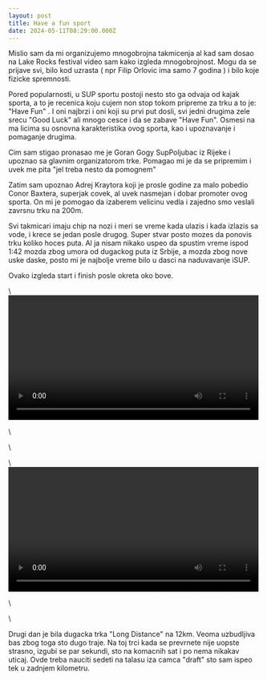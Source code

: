 ```yaml
---
layout: post
title: Have a fun sport
date: 2024-05-11T08:29:00.000Z
---
```

Mislio sam da mi organizujemo mnogobrojna takmicenja al kad sam dosao na Lake Rocks festival video sam kako izgleda mnogobrojnost. Mogu da se prijave svi, bilo kod uzrasta ( npr Filip Orlovic ima samo 7 godina ) i bilo koje fizicke spremnosti.

Pored popularnosti, u SUP sportu postoji nesto sto ga odvaja od kajak sporta, a to je recenica koju cujem non stop tokom pripreme za trku a to je: "Have Fun" . I oni najbrzi i oni koji su prvi put dosli, svi jedni drugima zele srecu "Good Luck" ali mnogo cesce i da se zabave "Have Fun". Osmesi na ma licima su osnovna karakteristika ovog sporta, kao i upoznavanje i pomaganje drugima. 

Cim sam stigao pronasao me je Goran Gogy SupPoljubac iz Rijeke i upoznao sa glavnim organizatorom trke. Pomagao mi je da se pripremim i uvek me pita "jel treba nesto da pomognem"

Zatim sam upoznao Adrej Kraytora koji je prosle godine za malo pobedio Conor Baxtera, superjak covek, al uvek nasmejan i dobar promoter ovog sporta. On mi je pomogao da izaberem velicinu vedla i zajedno smo veslali zavrsnu trku na 200m.

Svi takmicari imaju chip na nozi i meri se vreme kada ulazis i kada izlazis sa vode, i krece se jedan posle drugog. Super stvar posto mozes da ponovis trku koliko hoces puta. Al ja nisam nikako uspeo da spustim vreme ispod 1:42  mozda zbog umora od dugackog puta iz Srbije, a mozda zbog nove uske daske, posto mi je najbolje vreme bilo u dasci na naduvavanje iSUP.

Ovako izgleda start i finish posle okreta oko bove.

<div class="row post-image-bg" markdown="1">

  <div class="col-md-6">

\   <video width="99%" height="auto" controls>

\    <source src="/assets/posts/video-121f7a2e006bfc3743ed0ec7e9d3ddb4-v.mp4" type="video/mp4" markdown="1" >

\    </video>

  </div>

  <div class="col-md-6">

\    <video width="99%" height="auto" controls>

\    <source src="/assets/posts/majski kup novi sad finish.mp4" type="video/mp4" markdown="1" >

\    </video>

  </div>

</div>

Drugi dan je bila dugacka trka "Long Distance" na 12km. Veoma uzbudljiva bas zbog toga sto dugo traje. Na toj trci kada se prevrnete nije uopste strasno, izgubi se par sekundi, sto na komacnih sat i po nema nikakav uticaj. Ovde treba nauciti sedeti na talasu iza camca "draft" sto sam ispeo tek u zadnjem kilometru.
